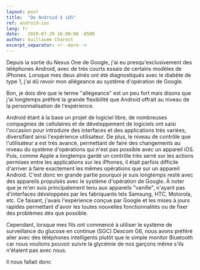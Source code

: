 ```yaml
---
layout: post
title:  "De Android à iOS"
ref: android-ios
lang: fr
date:   2020-07-29 16:00:00 -0500
author: Guillaume Charest
excerpt_separator: <!--more-->
---
```

Depuis la sortie du Nexus One de Google, j'ai eu presqu'exclusivement des téléphones Android, avec de très courts essais de certains modèles de iPhones. Lorsque mes deux aînés ont été diagnostiqués avec le diabète de type 1, j'ai dû revoir mon allégeance au système d'opération de Google.
<!--more-->

Bon, je dois dire que le terme "allégeance" est un peu fort mais disons que j'ai longtemps préféré la grande flexibilité que Android offrait au niveau de la personnalisation de l'expérience.

Android étant à la base un projet de logiciel libre, de nombreuses compagnies de cellulaires et de développement de logiciels ont saisi l'occasion pour introduire des interfaces et des applications très variées, diversifiant ainsi l'expérience utilisateur.
De plus, le niveau de contrôle que l'utilisateur a est très avancé, permettant de faire des changements au niveau du système d'opérations qui n'est pas possible avec un appareil iOS.
Puis, comme Apple a longtemps gardé un contrôle très serré sur les actions permises entre les applications sur les iPhones, il était parfois difficile d'arriver à faire exactement les mêmes opérations que sur un appareil Android.
C'est donc en grande partie pourquoi je suis longtemps resté avec des appareils propulsés avec le système d'opération de Google.
À noter que je m'en suis principalement tenu aux appareils "vanille", n'ayant pas d'interfaces développées par les fabriquants tels Samsung, HTC, Motorola, etc.
Ce faisant, j'avais l'expérience conçue par Google et les mises à jours rapides permettant d'avoir les toutes nouvelles fonctionnalités ou de fixer des problèmes dès que possible.

Cependant, lorsque mes fils ont commencé à utiliser le système de surveillance du glucose en continue (SGC) Dexcom G6, nous avons préféré aller avec des téléphones intelligents plutôt que le simple monitor Bluetooth car nous voulions pouvoir suivre la glycémie de nos garçons même s'ils n'étaient pas avec nous.

Il nous fallait donc 
